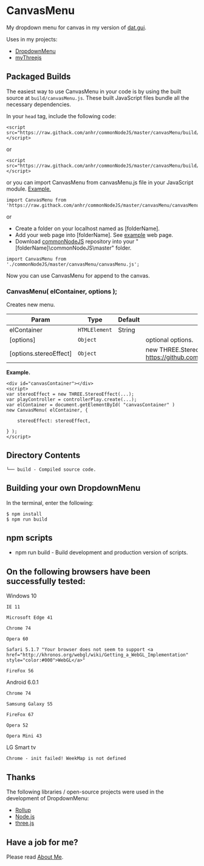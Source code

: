 # CanvasMenu
My dropdown menu for canvas in my version of [dat.gui](https://github.com/anhr/dat.gui).

Uses in my projects:
 * [DropdownMenu](https://github.com/anhr/commonNodeJS/tree/master/DropdownMenu)
 * [myThreejs](https://github.com/anhr/myThreejs)

## Packaged Builds
The easiest way to use CanvasMenu in your code is by using the built source at `build/canvasMenu.js`. These built JavaScript files bundle all the necessary dependencies.

In your `head` tag, include the following code:
```
<script src="https://raw.githack.com/anhr/commonNodeJS/master/canvasMenu/build/canvasMenu.js"></script>
```
or
```
<script src="https://raw.githack.com/anhr/commonNodeJS/master/canvasMenu/build/canvasMenu.min.js"></script>
```
or you can import CanvasMenu from canvasMenu.js file in your JavaScript module. [Example.](https://raw.githack.com/anhr/myThreejs/master/Examples/html/)
```
import CanvasMenu from 'https://raw.githack.com/anhr/commonNodeJS/master/canvasMenu/canvasMenu.js';
```
or
* Create a folder on your localhost named as [folderName].
* Add your web page into [folderName]. See [example](https://raw.githack.com/anhr/commonNodeJS/master/player/Examples/index.html) web page.
* Download [commonNodeJS](https://github.com/anhr/commonNodeJS) repository into your "[folderName]\commonNodeJS\master" folder.
```
import CanvasMenu from './commonNodeJS/master/canvasMenu/canvasMenu.js';
```

Now you can use CanvasMenu for append to the canvas.

### CanvasMenu( elContainer, options );

Creates new menu.

| Param | Type | Default | Description |
| --- | --- | --- | --- |
| elContainer | <code>HTMLElement|String</code> |  | if the HTMLElement is a container element for canvas. If the String is id of a container element for canvas. |
| [options] | <code>Object</code> |  | optional options. |
| [options.stereoEffect] | <code>Object</code> |  | new THREE.StereoEffect(...) https://github.com/anhr/three.js/blob/dev/examples/js/effects/StereoEffect.js |

**Example.**  
```
<div id="canvasContainer"></div>
<script>
var stereoEffect = new THREE.StereoEffect(...);
var playController = controllerPlay.create(...);
var elContainer = document.getElementById( "canvasContainer" )
new CanvasMenu( elContainer, {

	stereoEffect: stereoEffect,

} );
</script>
```

## Directory Contents

```
└── build - Compiled source code.
```

## Building your own DropdownMenu

In the terminal, enter the following:

```
$ npm install
$ npm run build
```

## npm scripts

- npm run build - Build development and production version of scripts.


## On the following browsers have been successfully tested:

Windows 10

	IE 11

	Microsoft Edge 41

	Chrome 74

	Opera 60

	Safari 5.1.7 "Your browser does not seem to support <a href="http://khronos.org/webgl/wiki/Getting_a_WebGL_Implementation" style="color:#000">WebGL</a>"

	FireFox 56

Android 6.0.1

	Chrome 74 

	Samsung Galaxy S5

	FireFox 67

	Opera 52

	Opera Mini 43

LG Smart tv

	Chrome - init failed! WeekMap is not defined


## Thanks
The following libraries / open-source projects were used in the development of DropdownMenu:
 * [Rollup](https://rollupjs.org)
 * [Node.js](http://nodejs.org/)
 * [three.js](https://threejs.org/)

 ## Have a job for me?
Please read [About Me](https://anhr.github.io/AboutMe/).
